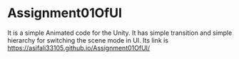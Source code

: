 # Assignment01OfUI
It is a simple Animated code for the Unity. It has simple transition and simple hierarchy for switching the scene mode in UI.
Its link is https://asifali33105.github.io/Assignment01OfUI/
